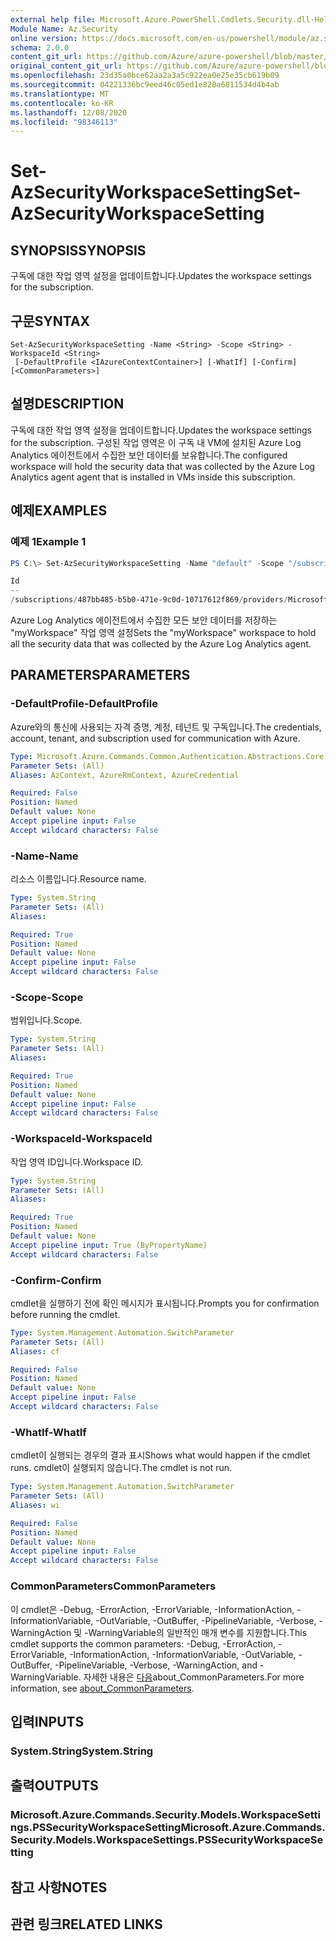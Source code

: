 ```yaml
---
external help file: Microsoft.Azure.PowerShell.Cmdlets.Security.dll-Help.xml
Module Name: Az.Security
online version: https://docs.microsoft.com/en-us/powershell/module/az.security/Set-AzSecurityWorkspaceSetting
schema: 2.0.0
content_git_url: https://github.com/Azure/azure-powershell/blob/master/src/Security/Security/help/Set-AzSecurityWorkspaceSetting.md
original_content_git_url: https://github.com/Azure/azure-powershell/blob/master/src/Security/Security/help/Set-AzSecurityWorkspaceSetting.md
ms.openlocfilehash: 23d35a0bce62aa2a3a5c922ea0e25e35cb619b09
ms.sourcegitcommit: 04221336bc9eed46c05ed1e828a6811534d4b4ab
ms.translationtype: MT
ms.contentlocale: ko-KR
ms.lasthandoff: 12/08/2020
ms.locfileid: "98346113"
---
```

# <span data-ttu-id="5a57c-101">Set-AzSecurityWorkspaceSetting</span><span class="sxs-lookup"><span data-stu-id="5a57c-101">Set-AzSecurityWorkspaceSetting</span></span>

## <span data-ttu-id="5a57c-102">SYNOPSIS</span><span class="sxs-lookup"><span data-stu-id="5a57c-102">SYNOPSIS</span></span>
<span data-ttu-id="5a57c-103">구독에 대한 작업 영역 설정을 업데이트합니다.</span><span class="sxs-lookup"><span data-stu-id="5a57c-103">Updates the workspace settings for the subscription.</span></span>

## <span data-ttu-id="5a57c-104">구문</span><span class="sxs-lookup"><span data-stu-id="5a57c-104">SYNTAX</span></span>

```
Set-AzSecurityWorkspaceSetting -Name <String> -Scope <String> -WorkspaceId <String>
 [-DefaultProfile <IAzureContextContainer>] [-WhatIf] [-Confirm] [<CommonParameters>]
```

## <span data-ttu-id="5a57c-105">설명</span><span class="sxs-lookup"><span data-stu-id="5a57c-105">DESCRIPTION</span></span>
<span data-ttu-id="5a57c-106">구독에 대한 작업 영역 설정을 업데이트합니다.</span><span class="sxs-lookup"><span data-stu-id="5a57c-106">Updates the workspace settings for the subscription.</span></span>
<span data-ttu-id="5a57c-107">구성된 작업 영역은 이 구독 내 VM에 설치된 Azure Log Analytics 에이전트에서 수집한 보안 데이터를 보유합니다.</span><span class="sxs-lookup"><span data-stu-id="5a57c-107">The configured workspace will hold the security data that was collected by the Azure Log Analytics agent agent that is installed in VMs inside this subscription.</span></span>

## <span data-ttu-id="5a57c-108">예제</span><span class="sxs-lookup"><span data-stu-id="5a57c-108">EXAMPLES</span></span>

### <span data-ttu-id="5a57c-109">예제 1</span><span class="sxs-lookup"><span data-stu-id="5a57c-109">Example 1</span></span>
```powershell
PS C:\> Set-AzSecurityWorkspaceSetting -Name "default" -Scope "/subscriptions/487bb485-b5b0-471e-9c0d-10717612f869" -WorkspaceId  "/subscriptions/487bb485-b5b0-471e-9c0d-10717612f869/resourcegroups/mainws/providers/microsoft.operationalinsights/workspaces/securityuserws"

Id                                                                                                         Name    WorkspaceId 
--                                                                                                         ----    ----
/subscriptions/487bb485-b5b0-471e-9c0d-10717612f869/providers/Microsoft.Security/workspaceSettings/default default /...
```

<span data-ttu-id="5a57c-110">Azure Log Analytics 에이전트에서 수집한 모든 보안 데이터를 저장하는 "myWorkspace" 작업 영역 설정</span><span class="sxs-lookup"><span data-stu-id="5a57c-110">Sets the "myWorkspace" workspace to hold all the security data that was collected by the Azure Log Analytics agent.</span></span>

## <span data-ttu-id="5a57c-111">PARAMETERS</span><span class="sxs-lookup"><span data-stu-id="5a57c-111">PARAMETERS</span></span>

### <span data-ttu-id="5a57c-112">-DefaultProfile</span><span class="sxs-lookup"><span data-stu-id="5a57c-112">-DefaultProfile</span></span>
<span data-ttu-id="5a57c-113">Azure와의 통신에 사용되는 자격 증명, 계정, 테넌트 및 구독입니다.</span><span class="sxs-lookup"><span data-stu-id="5a57c-113">The credentials, account, tenant, and subscription used for communication with Azure.</span></span>

```yaml
Type: Microsoft.Azure.Commands.Common.Authentication.Abstractions.Core.IAzureContextContainer
Parameter Sets: (All)
Aliases: AzContext, AzureRmContext, AzureCredential

Required: False
Position: Named
Default value: None
Accept pipeline input: False
Accept wildcard characters: False
```

### <span data-ttu-id="5a57c-114">-Name</span><span class="sxs-lookup"><span data-stu-id="5a57c-114">-Name</span></span>
<span data-ttu-id="5a57c-115">리소스 이름입니다.</span><span class="sxs-lookup"><span data-stu-id="5a57c-115">Resource name.</span></span>

```yaml
Type: System.String
Parameter Sets: (All)
Aliases:

Required: True
Position: Named
Default value: None
Accept pipeline input: False
Accept wildcard characters: False
```

### <span data-ttu-id="5a57c-116">-Scope</span><span class="sxs-lookup"><span data-stu-id="5a57c-116">-Scope</span></span>
<span data-ttu-id="5a57c-117">범위입니다.</span><span class="sxs-lookup"><span data-stu-id="5a57c-117">Scope.</span></span>

```yaml
Type: System.String
Parameter Sets: (All)
Aliases:

Required: True
Position: Named
Default value: None
Accept pipeline input: False
Accept wildcard characters: False
```

### <span data-ttu-id="5a57c-118">-WorkspaceId</span><span class="sxs-lookup"><span data-stu-id="5a57c-118">-WorkspaceId</span></span>
<span data-ttu-id="5a57c-119">작업 영역 ID입니다.</span><span class="sxs-lookup"><span data-stu-id="5a57c-119">Workspace ID.</span></span>

```yaml
Type: System.String
Parameter Sets: (All)
Aliases:

Required: True
Position: Named
Default value: None
Accept pipeline input: True (ByPropertyName)
Accept wildcard characters: False
```

### <span data-ttu-id="5a57c-120">-Confirm</span><span class="sxs-lookup"><span data-stu-id="5a57c-120">-Confirm</span></span>
<span data-ttu-id="5a57c-121">cmdlet을 실행하기 전에 확인 메시지가 표시됩니다.</span><span class="sxs-lookup"><span data-stu-id="5a57c-121">Prompts you for confirmation before running the cmdlet.</span></span>

```yaml
Type: System.Management.Automation.SwitchParameter
Parameter Sets: (All)
Aliases: cf

Required: False
Position: Named
Default value: None
Accept pipeline input: False
Accept wildcard characters: False
```

### <span data-ttu-id="5a57c-122">-WhatIf</span><span class="sxs-lookup"><span data-stu-id="5a57c-122">-WhatIf</span></span>
<span data-ttu-id="5a57c-123">cmdlet이 실행되는 경우의 결과 표시</span><span class="sxs-lookup"><span data-stu-id="5a57c-123">Shows what would happen if the cmdlet runs.</span></span> <span data-ttu-id="5a57c-124">cmdlet이 실행되지 않습니다.</span><span class="sxs-lookup"><span data-stu-id="5a57c-124">The cmdlet is not run.</span></span>

```yaml
Type: System.Management.Automation.SwitchParameter
Parameter Sets: (All)
Aliases: wi

Required: False
Position: Named
Default value: None
Accept pipeline input: False
Accept wildcard characters: False
```

### <span data-ttu-id="5a57c-125">CommonParameters</span><span class="sxs-lookup"><span data-stu-id="5a57c-125">CommonParameters</span></span>
<span data-ttu-id="5a57c-126">이 cmdlet은 -Debug, -ErrorAction, -ErrorVariable, -InformationAction, -InformationVariable, -OutVariable, -OutBuffer, -PipelineVariable, -Verbose, -WarningAction 및 -WarningVariable의 일반적인 매개 변수를 지원합니다.</span><span class="sxs-lookup"><span data-stu-id="5a57c-126">This cmdlet supports the common parameters: -Debug, -ErrorAction, -ErrorVariable, -InformationAction, -InformationVariable, -OutVariable, -OutBuffer, -PipelineVariable, -Verbose, -WarningAction, and -WarningVariable.</span></span> <span data-ttu-id="5a57c-127">자세한 내용은 [다음](http://go.microsoft.com/fwlink/?LinkID=113216)about_CommonParameters.</span><span class="sxs-lookup"><span data-stu-id="5a57c-127">For more information, see [about_CommonParameters](http://go.microsoft.com/fwlink/?LinkID=113216).</span></span>

## <span data-ttu-id="5a57c-128">입력</span><span class="sxs-lookup"><span data-stu-id="5a57c-128">INPUTS</span></span>

### <span data-ttu-id="5a57c-129">System.String</span><span class="sxs-lookup"><span data-stu-id="5a57c-129">System.String</span></span>

## <span data-ttu-id="5a57c-130">출력</span><span class="sxs-lookup"><span data-stu-id="5a57c-130">OUTPUTS</span></span>

### <span data-ttu-id="5a57c-131">Microsoft.Azure.Commands.Security.Models.WorkspaceSettings.PSSecurityWorkspaceSetting</span><span class="sxs-lookup"><span data-stu-id="5a57c-131">Microsoft.Azure.Commands.Security.Models.WorkspaceSettings.PSSecurityWorkspaceSetting</span></span>

## <span data-ttu-id="5a57c-132">참고 사항</span><span class="sxs-lookup"><span data-stu-id="5a57c-132">NOTES</span></span>

## <span data-ttu-id="5a57c-133">관련 링크</span><span class="sxs-lookup"><span data-stu-id="5a57c-133">RELATED LINKS</span></span>
